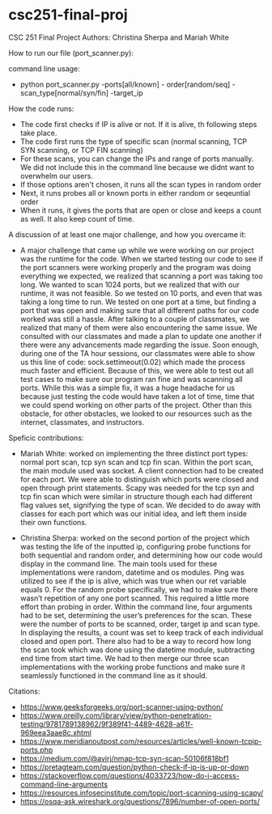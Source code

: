 # csc251-final-proj
CSC 251 Final Project 
Authors: Christina Sherpa and Mariah White 


How to run our file (port_scanner.py):

command line usage:
- python port_scanner.py -ports[all/known] - order[random/seq] -scan_type[normal/syn/fin] -target_ip

How the code runs: 
- The code first checks if IP is alive or not. If it is alive, th following steps take place. 
- The code first runs the type of specific scan (normal scanning, TCP SYN scanning, or TCP FIN scanning)
- For these scans, you can change the IPs and range of ports manually. We did not include this in the command line because we didnt want to overwhelm our users. 
- If those options aren't chosen, it runs all the scan types in random order 
- Next, it runs probes all or known ports in either random or seqeuntial order 
- When it runs, it gives the ports that are open or close and keeps a count as well. It also keep count of time. 

A discussion of at least one major challenge, and how you overcame it:

- A major challenge that came up while we were working on our project was the runtime for the code. When we started testing our code to see if the port scanners were working properly and the program was doing everything we expected, we realized that scanning a port was taking too long. We wanted to scan 1024 ports, but we realized that with our runtime, it was not feasible. So we tested on 10 ports, and even that was taking a long time to run. We tested on one port at a time, but finding a port that was open and making sure that all different paths for our code worked was still a hassle. After talking to a couple of classmates, we realized that many of them were also encountering the same issue. We consulted with our classmates and made a plan to update one another if there were any advancements made regarding the issue. Soon enough, during one of the TA hour sessions, our classmates were able to show us this line of code: sock.settimeout(0.02) which made the process much faster and efficient. Because of this, we were able to test out all test cases to make sure our program ran fine and was scanning all ports. While this was a simple fix, it was a huge headache for us because just testing the code would have taken a lot of time, time that we could spend working on other parts of the project. Other than this obstacle, for other obstacles, we looked to our resources such as the internet, classmates, and instructors. 

Speficic contributions:

- Mariah White: worked on implementing the three distinct port types: normal port scan, tcp syn scan and tcp fin scan. Within the port scan, the main module used was socket. A client connection had to be created for each port. We were able to distinguish which ports were closed and open through print statements. Scapy was needed for the tcp syn and tcp fin scan which were similar in structure though each had different flag values set, signifying the type of scan. We decided to do away with classes for each port which was our initial idea, and left them inside their own functions.


- Christina Sherpa: worked on the second portion of the project which was testing the life of the inputted ip, configuring probe functions for both sequential and random order, and determining how our code would display in the command line. The main tools used for these implementations were random, datetime and os modules. Ping was utilized to see if the ip is alive, which was true when our ret variable equals 0. For the random probe specifically, we had to make sure there wasn’t repetition of any one port scanned. This required a little more effort than probing in order. Within the command line, four arguments had to be set, determining the user’s preferences for the scan. These were the number of ports to be scanned, order, target ip and scan type. In displaying the results, a count was set to keep track of each individual closed and open port. There also had to be a way to record how long the scan took which was done using the datetime module, subtracting end time from start time. We had to then merge our three scan implementations with the working probe functions and make sure it seamlessly functioned in the command line as it should. 

Citations:
- https://www.geeksforgeeks.org/port-scanner-using-python/
- https://www.oreilly.com/library/view/python-penetration-testing/9781789138962/9f389f41-4489-4628-a61f-969eea3aae8c.xhtml
- https://www.meridianoutpost.com/resources/articles/well-known-tcpip-ports.php
- https://medium.com/@avirj/nmap-tcp-syn-scan-50106f818bf1
- https://pretagteam.com/question/python-check-if-ip-is-up-or-down
- https://stackoverflow.com/questions/4033723/how-do-i-access-command-line-arguments
- https://resources.infosecinstitute.com/topic/port-scanning-using-scapy/
- https://osqa-ask.wireshark.org/questions/7896/number-of-open-ports/

